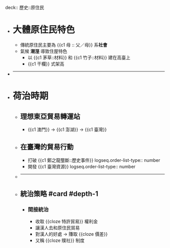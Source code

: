 deck:: 歷史::原住民

- # 大體原住民特色
	- 傳統原住民主要為 {{c1 母 :: 父／母}} 系**社會**
	- 氣候 **潮溼** 導致住屋特色
		- 以 {{c1 茅草::材料}} 和 {{c1 竹子::材料}} 建在高臺上
		- {{c1 干欄}} 式架高
- ***
- # 荷治時期
	- ## 理想東亞貿易轉運站
		- {{c1 澳門}} -> {{c1 澎湖}} -> {{c1 臺灣}}
	- ## 在臺灣的貿易行動
		- 打破 {{c1 鄭之龍壟斷::歷史事件}}
		  logseq.order-list-type:: number
		- 開發 {{c1 臺灣資源}}
		  logseq.order-list-type:: number
	- ***
	- ## 統治策略 #card #depth-1
		- ### 間接統治
			- 收取 {{cloze 特許貿易}} 權利金
			- 讓漢人去和原住民貿易
			- 對漢人的好處 -> 賺取  {{cloze 價差}}
			- 又稱 {{cloze 贌社}} 制度